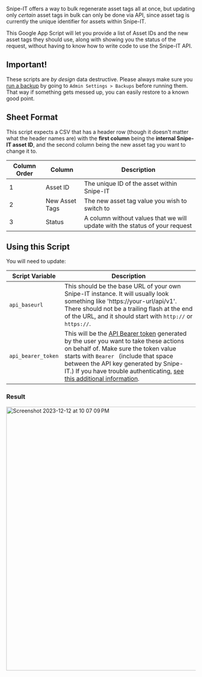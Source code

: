 Snipe-IT offers a way to bulk regenerate asset tags all at once, but updating only *certain* asset tags in bulk can only be done via API, since asset tag is currently the unique identifier for assets within Snipe-IT.

This Google App Script will let you provide a list of Asset IDs and the new asset tags they should use, along with showing you the status of the request, without having to know how to write code to use the Snipe-IT API.

## Important!

These scripts are *by design* data destructive. Please always make sure you [run a backup](https://snipe-it.readme.io/docs/backups) by going to `Admin Settings > Backups` before running them. That way if something gets messed up, you can easily restore to a known good point.

## Sheet Format

This script expects a CSV that has a header row (though it doesn't matter what the header names are) with the __first column__ being the __internal Snipe-IT asset ID__, and the second column being the new asset tag you want to change it to.

| Column Order | Column | Description                                                                 |
|--------------|--------|-----------------------------------------------------------------------------|
| 1            | Asset ID          | The unique ID of the asset within Snipe-IT                                  |
| 2            | New Asset Tags    | The new asset tag value you wish to switch to                               |
| 3            | Status            | A column without values that we will update with the status of your request |


## Using this Script

You will need to update:


| Script Variable    | Description|
|--------------------| ---|
| `api_baseurl`      | This should be the base URL of your own Snipe-IT instance. It will usually look something like 'https://your-url/api/v1'. There should not be a trailing flash at the end of the URL, and it should start with `http://` or `https://`.|
 | `api_bearer_token` | This will be the [API Bearer token](https://snipe-it.readme.io/reference/generating-api-tokens) generated by the user you want to take these actions on behalf of. Make sure the token value starts with `Bearer ` (include that space between the API key generated by Snipe-IT.) If you have trouble authenticating, [see this additional information](https://snipe-it.readme.io/reference/authenticating-with-the-api).|

### Result

<img width="702" alt="Screenshot 2023-12-12 at 10 07 09 PM" src="https://gist.github.com/assets/197404/533dbf17-6383-43c0-80ed-7895fc00dfa2">